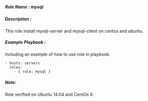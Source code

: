 ##### Role Name : mysql

##### Description :
This role install mysql-server and mysql-client on centos and ubuntu.


##### Example Playbook :
Including an example of how to use role in playbook:

    - hosts: servers
      roles:
        - { role: mysql }

##### Note: 
Role verified on Ubuntu 14.04 and CentOs 6.
